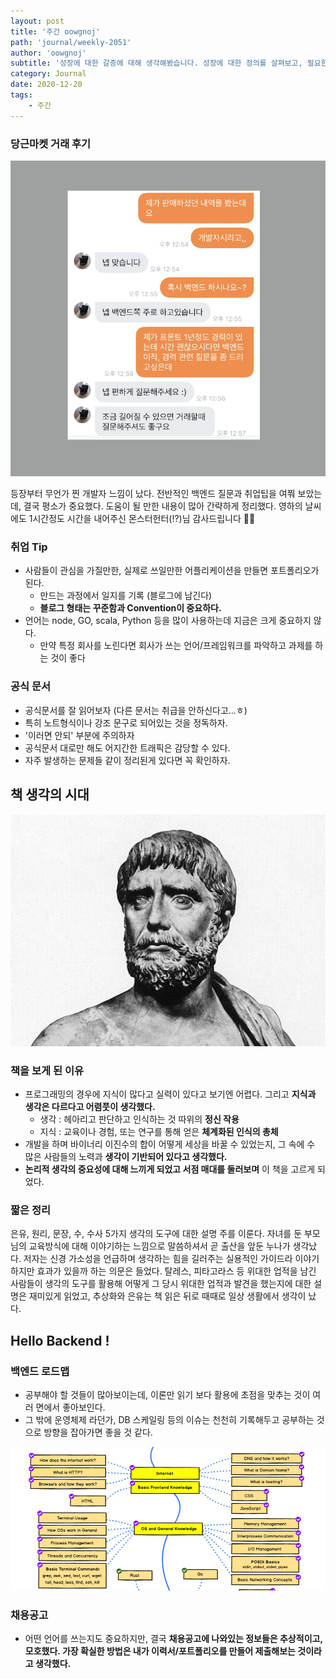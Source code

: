 ```yaml
---
layout: post
title: '주간 oowgnoj'
path: 'journal/weekly-2051'
author: 'oowgnoj'
subtitle: '성장에 대한 갈증에 대해 생각해봤습니다. 성장에 대한 정의를 살펴보고, 필요한 두 가지 요소를 정리했습니다.'
category: Journal
date: 2020-12-20
tags:
    - 주간
---
```


### 당근마켓 거래 후기

![당근마켓 거래 후기](./../images/in-post/weekly/abc.png)

등장부터 무언가 찐 개발자 느낌이 났다. 전반적인 백엔드 질문과 취업팁을 여쭤 보았는데, 결국 평소가 중요했다. 도움이 될 만한 내용이 많아 간략하게 정리했다. 영하의 날씨에도 1시간정도 시간을 내어주신 몬스터헌터(!?)님 감사드립니다 🙏🏻

### 취업 Tip

-   사람들이 관심을 가질만한, 실제로 쓰일만한 어플리케이션을 만들면 포트폴리오가 된다.
    -   만드는 과정에서 일지를 기록 (블로그에 남긴다)
    -   **블로그 형태는 꾸준함과 Convention이 중요하다.**
-   언어는 node, GO, scala, Python 등을 많이 사용하는데 지금은 크게 중요하지 않다.
    -   만약 특정 회사를 노린다면 회사가 쓰는 언어/프레임워크를 파악하고 과제를 하는 것이 좋다

### 공식 문서

-   공식문서를 잘 읽어보자 (다른 문서는 취급을 안하신다고...ㅎ)
-   특히 노트형식이나 강조 문구로 되어있는 것을 정독하자.
-   '이러면 안되' 부분에 주의하자
-   공식문서 대로만 해도 어지간한 트래픽은 감당할 수 있다.
-   자주 발생하는 문제들 같이 정리된게 있다면 꼭 확인하자.

## 책 생각의 시대

![탈레스](./../images/in-post/weekly/tales.jpg)

### 책을 보게 된 이유

-   프로그래밍의 경우에 지식이 많다고 실력이 있다고 보기엔 어렵다. 그리고 **지식과 생각은 다르다고 어렴풋이 생각했다.**
    -   생각 : 헤아리고 판단하고 인식하는 것 따위의 **정신 작용**
    -   지식 : 교육이나 경험, 또는 연구를 통해 얻은 **체계화된 인식의 총체**
-   개발을 하며 바이너리 이진수의 합이 어떻게 세상을 바꿀 수 있었는지, 그 속에 수 많은 사람들의 노력과 **생각이 기반되어 있다고 생각했다.**
-   **논리적 생각의 중요성에 대해 느끼게 되었고 서점 매대를 둘러보며** 이 책을 고르게 되었다.

### 짧은 정리

은유, 원리, 문장, 수, 수사 5가지 생각의 도구에 대한 설명 주를 이룬다. 자녀를 둔 부모님의 교육방식에 대해 이야기하는 느낌으로 말씀하셔서 곧 출산을 앞둔 누나가 생각났다. 저자는 신경 가소성을 언급하며 생각하는 힘을 길러주는 실용적인 가이드라 이야기 하지만 효과가 있을까 하는 의문은 들었다. 탈레스, 피타고라스 등 위대한 업적을 남긴 사람들이 생각의 도구를 활용해 어떻게 그 당시 위대한 업적과 발견을 했는지에 대한 설명은 재미있게 읽었고, 추상화와 은유는 책 읽은 뒤로 때때로 일상 생활에서 생각이 났다.

## Hello Backend !

### 백엔드 로드맵

-   공부해야 할 것들이 많아보이는데, 이론만 읽기 보다 활용에 초점을 맞추는 것이 여러 면에서 좋아보인다.
-   그 밖에 운영체제 라던가, DB 스케일링 등의 이슈는 천천히 기록해두고 공부하는 것으로 방향을 잡아가면 좋을 것 같다.

![로드맵](./../images/in-post/weekly/roadmap.png)

### 채용공고

-   어떤 언어를 쓰는지도 중요하지만, 결국 **채용공고에 나와있는 정보들은 추상적이고, 모호했다. 가장 확실한 방법은 내가 이력서/포트폴리오를 만들어 제출해보는 것이라고 생각했다.**
